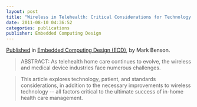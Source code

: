 ```yaml
---
layout: post
title: "Wireless in Telehealth: Critical Considerations for Technology Adoption"
date: 2011-08-10 04:36:52
categories: publications
publisher: Embedded Computing Design
---
```


[Published](http://embedded-computing.com/articles/wireless-telehealth-strategy-logic-pd/) in [Embedded Computing Design (ECD)](http://embedded-computing.com/), by Mark Benson. 

> ABSTRACT: As telehealth home care continues to evolve, the wireless and medical device industries face numerous challenges. 

> This article explores technology, patient, and standards considerations, in addition to the necessary improvements to wireless technology -- all factors critical to the ultimate success of in-home health care management.

